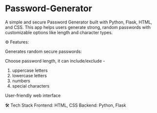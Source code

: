 # Password-Generator
A simple and secure Password Generator built with Python, Flask, HTML, and CSS. This app helps users generate strong, random passwords with customizable options like length and character types.

⚙️ Features: 

Generates random secure passwords: 

Choose password length, it can include/exclude - 
1) uppercase letters
2) lowercase letters
3) numbers
4) special characters

User-friendly web interface

🛠 Tech Stack
Frontend: HTML, CSS 
Backend: Python, Flask 

